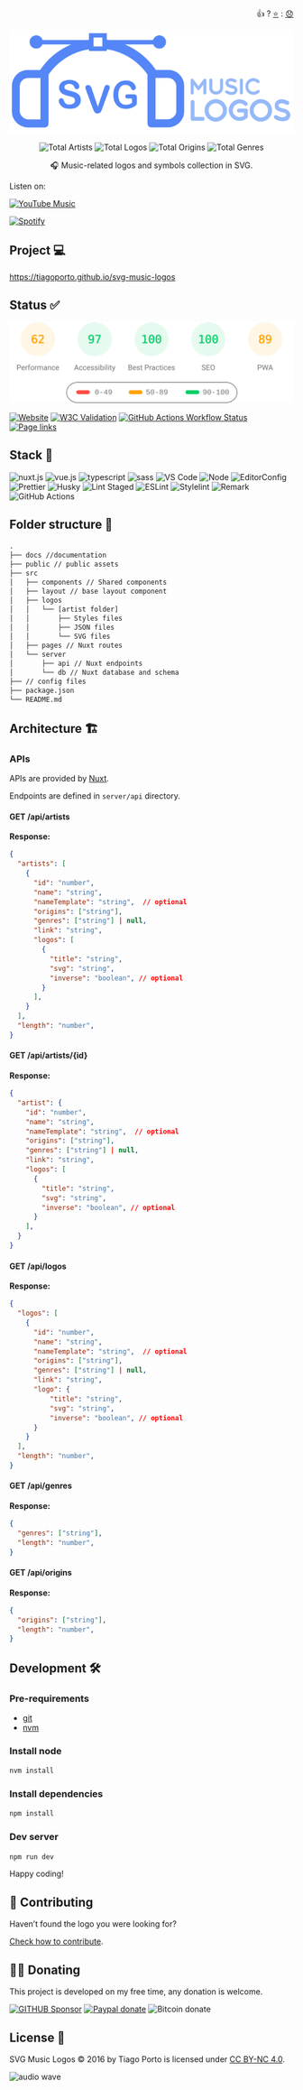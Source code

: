 <p align="right">
👍 ? <a href="https://github.com/tiagoporto/svg-music-logos/stargazers">⭐</a> : <a href="https://github.com/tiagoporto/svg-music-logos/issues">😞</a>
</p>

<div align="center">

[![SVG Music Logos](./docs/logo.svg)][project]

<!-- replace start -->

![Total Artists](https://img.shields.io/badge/artists-192-blue.svg?style=flat-square)
![Total Logos](https://img.shields.io/badge/logos-343-blue.svg?style=flat-square)
![Total Origins](https://img.shields.io/badge/origins-20-blue.svg?style=flat-square)
![Total Genres](https://img.shields.io/badge/genres-59-blue.svg?style=flat-square)

<!-- replace end -->

🎧 Music-related logos and symbols collection in SVG.

</div>

Listen on:

[![YouTube Music](https://img.shields.io/badge/youtube%20music-playlist-555?style=flat-square\&logo=youtube-music\&labelColor=FF0000)][youtube-music-playlist]

[![Spotify](https://img.shields.io/badge/spotify-playlist-555?style=flat-square\&logo=spotify\&labelColor=1DB954\&logoColor=fff)][spotify-playlist]

## Project 💻

<https://tiagoporto.github.io/svg-music-logos>

## Status ✅

![Pagespeed insights](./docs/pagespeed.svg)

[![Website](https://img.shields.io/website/https/tiagoporto.github.io/svg-music-logos.svg?down_color=lightgrey\&down_message=offline\&style=flat-square\&up_message=online)][project]
[![W3C Validation](https://img.shields.io/w3c-validation/html.svg?style=flat-square\&targetUrl=https://tiagoporto.github.io/svg-music-logos)][w3c]
[![GitHub Actions Workflow Status](https://img.shields.io/github/actions/workflow/status/tiagoporto/svg-music-logos/ci.yml?label=checks\&style=flat-square)][ci-workflow]
[![Page links](https://img.shields.io/github/actions/workflow/status/tiagoporto/svg-music-logos/dead-link.yml?branch=main\&style=flat-square\&label=page%20links)][dead-links-workflow]

## Stack 🧰

![nuxt.js](https://img.shields.io/badge/nuxt.js-%2300c58e?style=for-the-badge\&logo=nuxt.js\&logoColor=white)
![vue.js](https://img.shields.io/badge/vue.js-%234FC08D?style=for-the-badge\&logo=vue.js\&logoColor=white)
![typescript](https://img.shields.io/badge/typescript-%23007ACC?style=for-the-badge\&logo=typescript\&logoColor=white)
![sass](https://img.shields.io/badge/sass-%23CC6699?style=for-the-badge\&logo=sass\&logoColor=white)
![VS Code](https://img.shields.io/badge/VS%20Code-0078d7.svg?style=for-the-badge\&logo=visual-studio-code\&logoColor=white)
![Node](https://img.shields.io/badge/Nodejs-%23339933.svg?style=for-the-badge\&logo=node.js\&logoColor=white)
![EditorConfig](https://img.shields.io/badge/EditorConfig-%23E0EFEF.svg?style=for-the-badge\&logo=editorconfig\&logoColor=black)
![Prettier](https://img.shields.io/badge/Prettier-1A2B34.svg?style=for-the-badge\&logo=prettier)
![Husky](https://img.shields.io/badge/Husky-%23161618.svg?style=for-the-badge)
![Lint Staged](https://img.shields.io/badge/Lint%20Staged-%23FFF.svg?style=for-the-badge)
![ESLint](https://img.shields.io/badge/ESLint-%234B32C3.svg?style=for-the-badge\&logo=eslint\&logoColor=white)
![Stylelint](https://img.shields.io/badge/Stylelint-%231B3A4B.svg?style=for-the-badge\&logo=stylelint\&logoColor=white)
![Remark](https://img.shields.io/badge/Remark-%230A0E0F.svg?style=for-the-badge\&logo=remark\&logoColor=d80303)
![GitHub Actions](https://img.shields.io/badge/github%20actions-%232671E5.svg?style=for-the-badge\&logo=githubactions\&logoColor=white)

<!-- ![PostCSS](https://img.shields.io/badge/PostCSS-%23DD3A0A.svg?style=for-the-badge&logo=postcss&logoColor=white)
![Browserslist](https://img.shields.io/badge/Browserslist-%23FED538.svg?style=for-the-badge&color=%231D1D1D)
 -->

## Folder structure 📂

```text
.
├── docs //documentation
├── public // public assets
├── src
│   ├── components // Shared components
│   ├── layout // base layout component
│   ├── logos
│   │   └── [artist folder]
│   │       ├── Styles files
│   │       ├── JSON files
│   │       └── SVG files
│   ├── pages // Nuxt routes
│   └── server
│       ├── api // Nuxt endpoints
│       └── db // Nuxt database and schema
├── // config files
├── package.json
└── README.md
```

## Architecture 🏗

### APIs

APIs are provided by [Nuxt](https://nuxt.com/docs/getting-started/server).

Endpoints are defined in `server/api` directory.

#### GET /api/artists

**Response:**

```json
{
  "artists": [
    {
      "id": "number",
      "name": "string",
      "nameTemplate": "string",  // optional
      "origins": ["string"],
      "genres": ["string"] | null,
      "link": "string",
      "logos": [
        {
          "title": "string",
          "svg": "string",
          "inverse": "boolean", // optional
        }
      ],
    }
  ],
  "length": "number",
}
```

#### GET /api/artists/{id}

**Response:**

```json
{
  "artist": {
    "id": "number",
    "name": "string",
    "nameTemplate": "string",  // optional
    "origins": ["string"],
    "genres": ["string"] | null,
    "link": "string",
    "logos": [
      {
        "title": "string",
        "svg": "string",
        "inverse": "boolean", // optional
      }
    ],
  }
}
```

#### GET /api/logos

**Response:**

```json
{
  "logos": [
    {
      "id": "number",
      "name": "string",
      "nameTemplate": "string",  // optional
      "origins": ["string"],
      "genres": ["string"] | null,
      "link": "string",
      "logo": {
          "title": "string",
          "svg": "string",
          "inverse": "boolean", // optional
      }
    }
  ],
  "length": "number",
}
```

#### GET /api/genres

**Response:**

```json
{
  "genres": ["string"],
  "length": "number",
}

```

#### GET /api/origins

**Response:**

```json
{
  "origins": ["string"],
  "length": "number",
}
```

## Development 🛠

### Pre-requirements

- [git](https://git-scm.com)
- [nvm](https://github.com/nvm-sh/nvm)

### Install node

```bash
nvm install
```

### Install dependencies

```bash
npm install
```

### Dev server

```bash
npm run dev
```

Happy coding!

## 🤝 Contributing

Haven’t found the logo you were looking for?

[Check how to contribute](docs/CONTRIBUTING.md).

## 🤜🤛 Donating

This project is developed on my free time, any donation is welcome.

[![GITHUB Sponsor](https://img.shields.io/badge/-github-black?logo=github)][gh-sponsor]
[![Paypal donate](https://img.shields.io/badge/-PayPal-blue?logo=paypal)][paypal-sponsor]
![Bitcoin donate](https://img.shields.io/badge/bitcoin-14iqQcwYPLBceRURHuFosGTDXxMmt3cLDp-yellow.svg?logo=bitcoin)

## License 📄

SVG Music Logos © 2016 by Tiago Porto is licensed under [CC BY-NC 4.0](LICENSE).

![audio wave](https://media.giphy.com/media/aw6CWyyLQ8WyRuktxR/source.gif)

<!-- Links -->

[project]: https://tiagoporto.github.io/svg-music-logos

[youtube-music-playlist]: https://music.youtube.com/playlist?list=PLKtV93YW2_X-Iu_iNpyMG03bWx8YTTAx6&feature=share

[spotify-playlist]: https://open.spotify.com/playlist/20XHrsLWAJkgBBagZiURM5

[w3c]: https://validator.nu/?doc=https%3A%2F%2Ftiagoporto.github.io%2Fsvg-music-logos

[ci-workflow]: https://github.com/tiagoporto/svg-music-logos/actions/workflows/ci.yml

[dead-links-workflow]: https://github.com/tiagoporto/svg-music-logos/actions/workflows/dead-link.yml

[gh-sponsor]: https://github.com/sponsors/tiagoporto

[paypal-sponsor]: https://www.paypal.com/cgi-bin/webscr?cmd=_donations&business=YTDUQ8RZ2G4Q8&lc=US&item_name=tiagoporto&currency_code=USD&bn=PP%2dDonationsBF%3abtn_donateCC_LG%2egif%3aNonHosted
